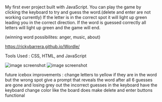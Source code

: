 My first ever project built with JavaScript. 
You can play the game by clicking the keyboard to try and guess the word.(delete and enter are not working currently) If the letter is in the correct spot it will light up green leading you in the correct direction. If the word is guessed correctly all letters will light up green and the game will end. 

(winning word possibilites: anger, music, about)

https://rickybarrera.github.io/Wordle/



Tools Used : CSS, HTML, and JavaScript


![image screenshot](https://i.imgur.com/mCpmfPZ.png)
![image screenshot](https://i.imgur.com/5zKFDNs.png)







future icebox improvements :
change letters to yellow if they are in the word but the wrong spot
give a prompt that reveals the word after all 6 guesses are gone and losing 
grey out the incorrect guesses in the keyboard
have the keyboard change color like the board does
make delete and enter buttons functional

